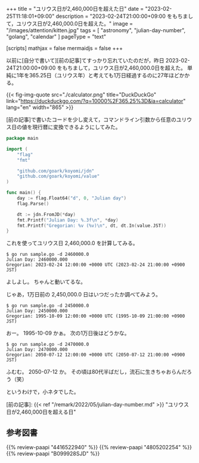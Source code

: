 +++
title = "ユリウス日が2,460,000日を超えた日"
date =  "2023-02-25T11:18:01+09:00"
description = "2023-02-24T21:00:00+09:00 をもちまして，ユリウス日が2,460,000.0日を超えた。"
image = "/images/attention/kitten.jpg"
tags = [ "astronomy", "julian-day-number", "golang", "calendar" ]
pageType = "text"

[scripts]
  mathjax = false
  mermaidjs = false
+++

以前に[自分で書いて][前の記事]てすっかり忘れていたのだが，昨日 2023-02-24T21:00:00+09:00 をもちまして，ユリウス日が2,460,000.0日を超えた。
単純に1年を365.25日（ユリウス年）と考えても1万日経過するのに27年ほどかかる。

{{< fig-img-quote src="./calculator.png" title="DuckDuckGo" link="https://duckduckgo.com/?q=10000%2F365.25%3D&ia=calculator" lang="en" width="865" >}}

[前の記事]で書いたコードを少し変えて，コマンドライン引数から任意のユリウス日の値を現行暦に変換できるようにしてみた。

```go
package main

import (
    "flag"
    "fmt"

    "github.com/goark/koyomi/jdn"
    "github.com/goark/koyomi/value"
)

func main() {
    day := flag.Float64("d", 0, "Julian day")
    flag.Parse()

    dt := jdn.FromJD(*day)
    fmt.Printf("Julian Day: %.3f\n", *day)
    fmt.Printf("Gregorian: %v (%v)\n", dt, dt.In(value.JST))
}
```

これを使ってユリウス日 2,460,000.0 を計算してみる。

```text
$ go run sample.go -d 2460000.0
Julian Day: 2460000.000
Gregorian: 2023-02-24 12:00:00 +0000 UTC (2023-02-24 21:00:00 +0900 JST)
```

よしよし。
ちゃんと動いてるな。

じゃあ，1万日前の 2,450,000.0 日はいつだったか調べてみよう。

```text
$ go run sample.go -d 2450000.0
Julian Day: 2450000.000
Gregorian: 1995-10-09 12:00:00 +0000 UTC (1995-10-09 21:00:00 +0900 JST)
```

おー。
1995-10-09 かぁ。
次の1万日後はどうかな。

```text
$ go run sample.go -d 2470000.0
Julian Day: 2470000.000
Gregorian: 2050-07-12 12:00:00 +0000 UTC (2050-07-12 21:00:00 +0900 JST)
```

ふむむ。
2050-07-12 か。
その頃は80代半ばだし，流石に生きちゃおらんだろう（笑）

というわけで，小ネタでした。

[前の記事]: {{< ref "/remark/2022/05/julian-day-number.md" >}} "ユリウス日が2,460,000日を超える日"

## 参考図書

{{% review-paapi "4416522940" %}} <!-- 天文年鑑 2023年版 -->
{{% review-paapi "4805202254" %}} <!-- 天体の位置計算 -->
{{% review-paapi "B099928SJD" %}} <!-- プログラミング言語Go -->
